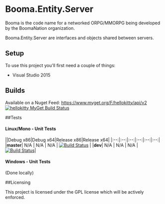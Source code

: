 # Booma.Entity.Server

Booma is the code name for a networked ORPG/MMORPG being developed by the BoomaNation organization.

Booma.Entity.Server are interfaces and objects shared between servers.

## Setup

To use this project you'll first need a couple of things:
  - Visual Studio 2015

## Builds

Available on a Nuget Feed: https://www.myget.org/F/hellokitty/api/v2 [![hellokitty MyGet Build Status](https://www.myget.org/BuildSource/Badge/hellokitty?identifier=803ea136-5799-45fa-abeb-6c5f5f3eb963)](https://www.myget.org/gallery/hellokitty)

##Tests

#### Linux/Mono - Unit Tests
||Debug x86|Debug x64|Release x86|Release x64|
|:--:|:--:|:--:|:--:|:--:|:--:|
|**master**| N/A | N/A | N/A | [![Build Status](https://travis-ci.org/BoomaNation/Booma.Entity.Server.svg?branch=master)](https://travis-ci.org/BoomaNation/Booma.Entity.Server) |
|**dev**| N/A | N/A | N/A | [![Build Status](https://travis-ci.org/BoomaNation/Booma.Entity.Server.svg?branch=dev)](https://travis-ci.org/BoomaNation/Booma.Entity.Server)|

#### Windows - Unit Tests

(Done locally)

##Licensing

This project is licensed under the GPL license which will be actively enforced.
